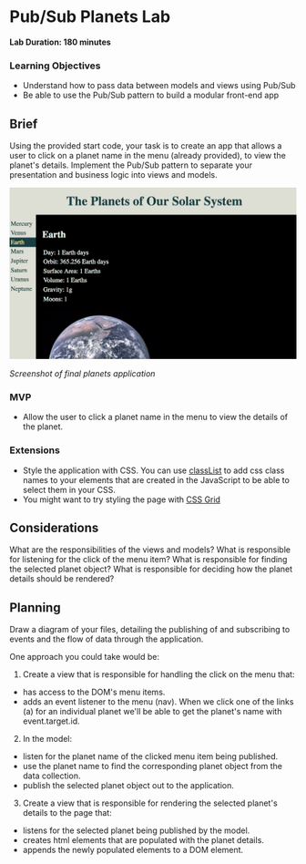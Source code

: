 # Pub/Sub Planets Lab

**Lab Duration: 180 minutes**

### Learning Objectives

- Understand how to pass data between models and views using Pub/Sub
- Be able to use the Pub/Sub pattern to build a modular front-end app

## Brief

Using the provided start code, your task is to create an app that allows a user to click on a planet name in the menu (already provided), to view the planet's details. Implement the Pub/Sub pattern to separate your presentation and business logic into views and models.

![Images or digram](images/planets_screenshot.png)

*Screenshot of final planets application*

### MVP

- Allow the user to click a planet name in the menu to view the details of the planet.

### Extensions

- Style the application with CSS. You can use [classList](https://developer.mozilla.org/en-US/docs/Web/API/Element/classList) to add css class names to your elements that are created in the JavaScript to be able to select them in your CSS.
- You might want to try styling the page with [CSS Grid](https://css-tricks.com/snippets/css/complete-guide-grid/)

## Considerations

What are the responsibilities of the views and models? What is responsible for listening for the click of the menu item? What is responsible for finding the selected planet object? What is responsible for deciding how the planet details should be rendered?

## Planning

Draw a diagram of your files, detailing the publishing of and subscribing to events and the flow of data through the application.

One approach you could take would be:

1. Create a view that is responsible for handling the click on the menu that:
  - has access to the DOM's menu items.
  - adds an event listener to the menu (nav). When we click one of the links (a) for an individual planet we'll be able to get the planet's name with event.target.id.
  
2. In the model:
  - listen for the planet name of the clicked menu item being published.
  - use the planet name to find the corresponding planet object from the data collection.
  - publish the selected planet object out to the application.

3. Create a view that is responsible for rendering the selected planet's details to the page that:
  - listens for the selected planet being published by the model.
  - creates html elements that are populated with the planet details.
  - appends the newly populated elements to a DOM element.